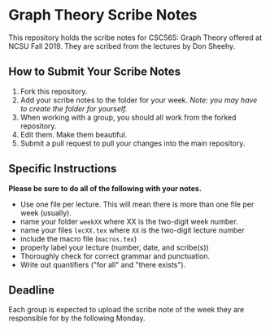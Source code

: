 # Graph Theory Scribe Notes

This repository holds the scribe notes for CSC565: Graph Theory offered at NCSU Fall 2019.
They are scribed from the lectures by Don Sheehy.

## How to Submit Your Scribe Notes

1. Fork this repository.
2. Add your scribe notes to the folder for your week.  *Note: you may have to create the folder for yourself.*
3. When working with a group, you should all work from the forked repository.  
4. Edit them.  Make them beautiful.
5. Submit a pull request to pull your changes into the main repository.

## Specific Instructions

**Please be sure to do all of the following with your notes.**
- Use one file per lecture.  This will mean there is more than one file per week (usually).
- name your folder `weekXX` where XX is the two-digit week number.
- name your files `lecXX.tex` where `XX` is the two-digit lecture number
- include the macro file (`macros.tex`)
- properly label your lecture (number, date, and scribe(s))
- Thoroughly check for correct grammar and punctuation.
- Write out quantifiers ("for all" and "there exists").

## Deadline

Each group is expected to upload the scribe note of the week they are responsible for by the following Monday.
